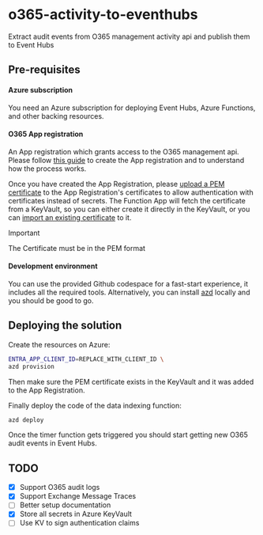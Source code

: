 # o365-activity-to-eventhubs

Extract audit events from O365 management activity api and publish them to Event Hubs

## Pre-requisites

#### Azure subscription

You need an Azure subscription for deploying Event Hubs, Azure Functions, and other backing resources.

#### O365 App registration

An App registration which grants access to the O365 management api.
Please follow [this guide](https://learn.microsoft.com/en-us/office/office-365-management-api/get-started-with-office-365-management-apis) to create the App registration and to understand how the process works.

Once you have created the App Registration, please [upload a PEM certificate](https://learn.microsoft.com/en-us/entra/identity-platform/quickstart-register-app?tabs=certificate#add-credentials) to the App Registration's certificates to allow authentication with certificates instead of secrets.
The Function App will fetch the certificate from a KeyVault, so you can either create it directly in the KeyVault, or you can [import an existing certificate](https://learn.microsoft.com/en-us/azure/key-vault/certificates/tutorial-import-certificate?tabs=azure-portal#import-a-certificate-to-your-key-vault) to it.

> [!IMPORTANT]  
> The Certificate must be in the PEM format

#### Development environment

You can use the provided Github codespace for a fast-start experience, it includes all the required tools.
Alternatively, you can install [azd](https://learn.microsoft.com/en-us/azure/developer/azure-developer-cli/install-azd?tabs=winget-windows%2Cbrew-mac%2Cscript-linux&pivots=os-linux) locally and you should be good to go.

## Deploying the solution

Create the resources on Azure:

```bash
ENTRA_APP_CLIENT_ID=REPLACE_WITH_CLIENT_ID \
azd provision
```

Then make sure the PEM certificate exists in the KeyVault and it was added to the App Registration.

Finally deploy the code of the data indexing function:

```bash
azd deploy
```

Once the timer function gets triggered you should start getting new O365 audit events in Event Hubs.

## TODO

- [x] Support O365 audit logs
- [x] Support Exchange Message Traces
- [ ] Better setup documentation
- [x] Store all secrets in Azure KeyVault
- [ ] Use KV to sign authentication claims
